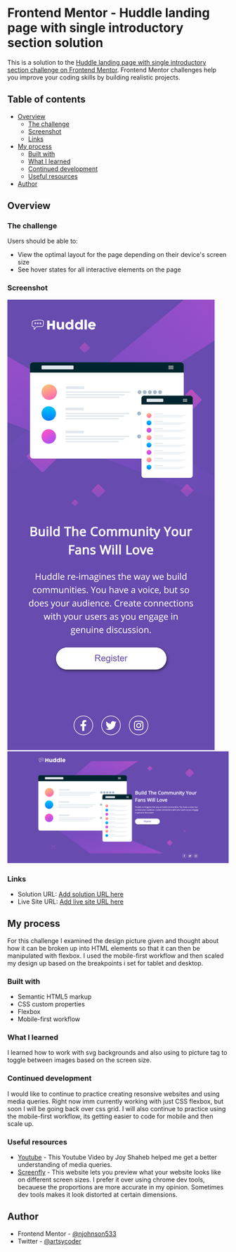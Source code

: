 # Frontend Mentor - Huddle landing page with single introductory section solution

This is a solution to the [Huddle landing page with single introductory section challenge on Frontend Mentor](https://www.frontendmentor.io/challenges/huddle-landing-page-with-a-single-introductory-section-B_2Wvxgi0). Frontend Mentor challenges help you improve your coding skills by building realistic projects. 

## Table of contents

- [Overview](#overview)
  - [The challenge](#the-challenge)
  - [Screenshot](#screenshot)
  - [Links](#links)
- [My process](#my-process)
  - [Built with](#built-with)
  - [What I learned](#what-i-learned)
  - [Continued development](#continued-development)
  - [Useful resources](#useful-resources)
- [Author](#author)


## Overview

### The challenge

Users should be able to:

- View the optimal layout for the page depending on their device's screen size
- See hover states for all interactive elements on the page

### Screenshot

![Mobile Screenshot](mobile_screenshot.png)
![Desktop Screenshot](desktop_screenshot.png)



### Links

- Solution URL: [Add solution URL here](https://your-solution-url.com)
- Live Site URL: [Add live site URL here](https://your-live-site-url.com)

## My process

For this challenge I examined the design picture given and thought about how it can be broken up into HTML elements so that it can then be manipulated with flexbox.  I used the mobile-first workflow and then scaled my design up based on the breakpoints i set for tablet and desktop.

### Built with

- Semantic HTML5 markup
- CSS custom properties
- Flexbox
- Mobile-first workflow

### What I learned

I learned how to work with svg backgrounds and also using to picture tag to toggle between images based on the screen size.


### Continued development

I would like to continue to practice creating resonsive websites and using media queries.  Right now imm currently working with just CSS flexbox, but soon I will be going back over css grid. I will also continue to practice using the mobile-first workflow, its getting easier to code for mobile and then scale up.



### Useful resources

- [Youtube](https://www.youtube.com/watch?v=HY8q4TD3KGM) - This Youtube Video by Joy Shaheb helped me get a better understanding of media queries.
- [Screenfly](https://screenfly.org/) - This website lets you preview what your website looks like on different screen sizes.  I prefer it over using chrome dev tools, becauese the proportions are more accurate in my opinion.  Sometimes dev tools makes it look distorted at certain dimensions.



## Author

- Frontend Mentor - [@njohnson533](https://www.frontendmentor.io/profile/njohnson533)
- Twitter - [@artsycoder](https://www.twitter.com/artsycoder)


